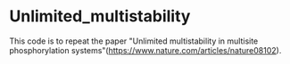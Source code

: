 # Unlimited_multistability

This code is to repeat the paper "Unlimited multistability in multisite phosphorylation systems"(https://www.nature.com/articles/nature08102).
